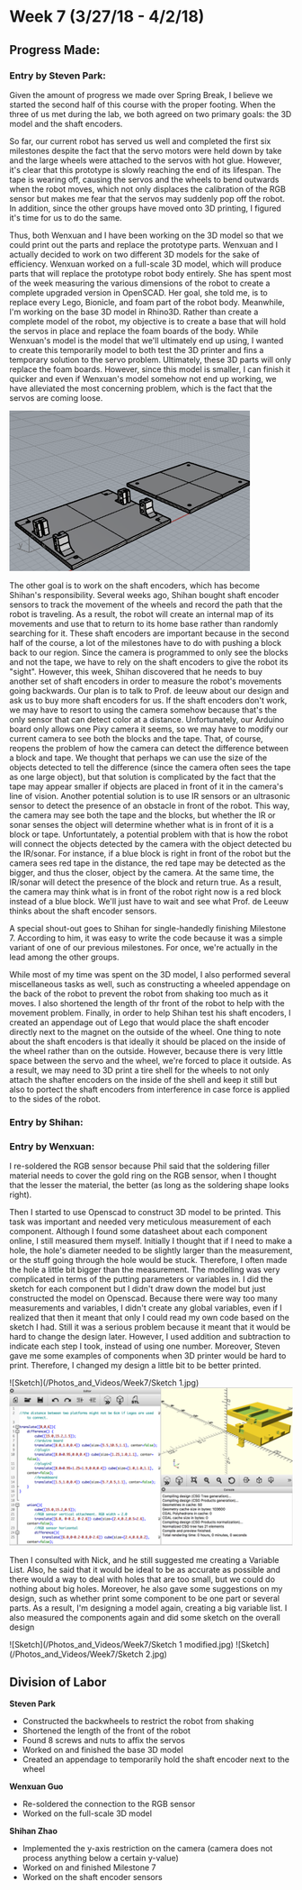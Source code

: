 # Week 7 (3/27/18 - 4/2/18)

## Progress Made:

### Entry by Steven Park:

Given the amount of progress we made over Spring Break, I believe we started the second half of this course with the proper footing. 
When the three of us met during the lab, we both agreed on two primary goals: the 3D model and the shaft encoders.

So far, our current robot has served us well and completed the first six milestones despite the fact that the servo motors were held down by take and the large wheels were attached to the servos with hot glue.
However, it's clear that this prototype is slowly reaching the end of its lifespan. The tape is wearing off, causing the servos and the wheels to bend outwards when the robot moves, which not only displaces the calibration of the RGB sensor but makes me fear that the servos may suddenly pop off the robot.
In addition, since the other groups have moved onto 3D printing, I figured it's time for us to do the same.

Thus, both Wenxuan and I have been working on the 3D model so that we could print out the parts and replace the prototype parts.
Wenxuan and I actually decided to work on two different 3D models for the sake of efficiency. 
Wenxuan worked on a full-scale 3D model, which will produce parts that will replace the prototype robot body entirely. She has spent most of the week measuring the various dimensions of the robot to create a complete upgraded version in OpenSCAD.
Her goal, she told me, is to replace every Lego, Bionicle, and foam part of the robot body.
Meanwhile, I'm working on the base 3D model in Rhino3D. Rather than create a complete model of the robot, my objective is to create a base that will hold the servos in place and replace the foam boards of the body.
While Wenxuan's model is the model that we'll ultimately end up using, I wanted to create this temporarily model to both test the 3D printer and fins a temporary solution to the servo problem. Ultimately, these 3D parts will only replace the foam boards.
However, since this model is smaller, I can finish it quicker and even if Wenxuan's model somehow not end up working, we have alleviated the most concerning problem, which is the fact that the servos are coming loose.

![Base 3D Model](/Photos_and_Videos/Week7/base_3D_model.PNG)

The other goal is to work on the shaft encoders, which has become Shihan's responsibility. Several weeks ago, Shihan bought shaft encoder sensors to track the movement of the wheels and record the path that the robot is traveling.
As a result, the robot will create an internal map of its movements and use that to return to its home base rather than randomly searching for it. 
These shaft encoders are important because in the second half of the course, a lot of the milestones have to do with pushing a block back to our region. Since the camera is programmed to only see the blocks and not the tape, we have to rely on the shaft encoders to give the robot its "sight".
However, this week, Shihan discovered that he needs to buy another set of shaft encoders in order to measure the robot's movements going backwards. Our plan is to talk to Prof. de leeuw about our design and ask us to buy more shaft encoders for us.
If the shaft encoders don't work, we may have to resort to using the camera somehow because that's the only sensor that can detect color at a distance. Unfortunately, our Arduino board only allows one Pixy camera it seems, so we may have to modify our current camera to see both the blocks and the tape.
That, of course, reopens the problem of how the camera can detect the difference between a block and tape. We thought that perhaps we can use the size of the objects detected to tell the difference (since the camera often sees the tape as one large object), but that solution is complicated by the fact that the tape may appear smaller if objects are placed in front of it in the camera's line of vision.
Another potential solution is to use IR sensors or an ultrasonic sensor to detect the presence of an obstacle in front of the robot. This way, the camera may see both the tape and the blocks, but whether the IR or sonar senses the object will determine whether what is in front of it is a block or tape.
Unfortuntately, a potential problem with that is how the robot will connect the objects detected by the camera with the object detected bu the IR/sonar. 
For instance, if a blue block is right in front of the robot but the camera sees red tape in the distance, the red tape may be detected as the bigger, and thus the closer, object by the camera. At the same time, the IR/sonar will detect the presence of the block and return true.
As a result, the camera may think what is in front of the robot right now is a red block instead of a blue block. We'll just have to wait and see what Prof. de Leeuw thinks about the shaft encoder sensors.

A special shout-out goes to Shihan for single-handedly finishing Milestone 7. According to him, it was easy to write the code because it was a simple variant of one of our previous milestones.
For once, we're actually in the lead among the other groups.

While most of my time was spent on the 3D model, I also performed several miscellaneous tasks as well, such as constructing a wheeled appendage on the back of the robot to prevent the robot from shaking too much as it moves.
I also shortened the length of thr front of the robot to help with the movement problem. Finally, in order to help Shihan test his shaft encoders, I created an appendage out of Lego that would place the shaft encoder directly next to the magnet on the outside of the wheel.
One thing to note about the shaft encoders is that ideally it should be placed on the inside of the wheel rather than on the outside. However, because there is very little space between the servo and the wheel, we're forced to place it outside. 
As a result, we may need to 3D print a tire shell for the wheels to not only attach the shafter encoders on the inside of the shell and keep it still but also to portect the shaft encoders from interference in case force is applied to the sides of the robot.


### Entry by Shihan:


### Entry by Wenxuan:
I re-soldered the RGB sensor because Phil said that the soldering filler material needs to cover the gold ring on the RGB sensor, when I thought that the lesser the material, the better (as long as the soldering shape looks right).

Then I started to use Openscad to construct 3D model to be printed. This task was important and needed very meticulous measurement of each component. Although I found some datasheet about each component online, I still measured them myself. Initially I thought that if I need to make a hole, the hole's diameter needed to be slightly larger than the measurement, or the stuff going through the hole would be stuck. Therefore, I often made the hole a little bit bigger than the measurement. The modelling was very complicated in terms of the putting parameters or variables in. I did the sketch for each component but I didn't draw down the model but just constructed the model on Openscad. Because there were way too many measurements and variables, I didn't create any global variables, even if I realized that then it meant that only I could read my own code based on the sketch I had. Still it was a serious problem because it meant that it would be hard to change the design later. However, I used addition and subtraction to indicate each step I took, instead of using one number. Moreover, Steven gave me some examples of components when 3D printer would be hard to print. Therefore, I changed my design a little bit to be better printed. 

![Sketch](/Photos_and_Videos/Week7/Sketch 1.jpg)
![3D_model](/Photos_and_Videos/Week7/Openscad_model.png)

Then I consulted with Nick, and he still suggested me creating a Variable List. Also, he said that it would be ideal to be as accurate as possible and there would a way to deal with holes that are too small, but we could do nothing about big holes. Moreover, he also gave some suggestions on my design, such as whether print some component to be one part or several parts. As a result, I'm designing a model again, creating a big variable list. I also measured the components again and did some sketch on the overall design

![Sketch](/Photos_and_Videos/Week7/Sketch 1 modified.jpg)
![Sketch](/Photos_and_Videos/Week7/Sketch 2.jpg)

## Division of Labor
**Steven Park**
- Constructed the backwheels to restrict the robot from shaking
- Shortened the length of the front of the robot
- Found 8 screws and nuts to affix the servos
- Worked on and finished the base 3D model
- Created an appendage to temporarily hold the shaft encoder next to the wheel

**Wenxuan Guo**
- Re-soldered the connection to the RGB sensor
- Worked on the full-scale 3D model

**Shihan Zhao**
- Implemented the y-axis restriction on the camera (camera does not process anything below a certain y-value)
- Worked on and finished Milestone 7
- Worked on the shaft encoder sensors
